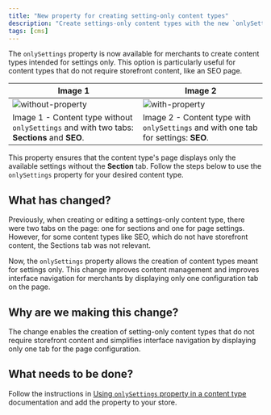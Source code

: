 ```yaml
---
title: "New property for creating setting-only content types"
description: "Create settings-only content types with the new `onlySettings` property, ideal for non-storefront content like SEO pages."
tags: [cms]
---
```


The `onlySettings` property is now available for merchants to create content types intended for settings only. ​​This option is particularly useful for content types that do not require storefront content, like an SEO page.

| Image 1  | Image 2  |  
|---|---|
| ![without-property](https://user-images.githubusercontent.com/67270558/227936062-02e15860-c6d6-4525-9eed-19c37abfd626.png)  | ![with-property](https://user-images.githubusercontent.com/67270558/227936232-fa8dfab7-2f01-42d1-9f68-b2ab8623a3af.png)  | 
| Image 1 - Content type without `onlySettings` and with two tabs: **Sections** and **SEO**. | Image 2 - Content type with `onlySettings` and with one tab for settings: **SEO**. | 

This property ensures that the content type's page displays only the available settings without the **Section** tab.
Follow the steps below to use the `onlySettings` property for your desired content type.

## What has changed?

Previously, when creating or editing a settings-only content type, there were two tabs on the page: one for sections and one for page settings. However, for some content types like SEO, which do not have storefront content, the Sections tab was not relevant.

Now, the `onlySettings` property allows the creation of content types meant for settings only. This change improves content management and improves interface navigation for merchants by displaying only one configuration tab on the page.

## Why are we making this change?
The change enables the creation of setting-only content types that do not require storefront content and simplifies interface navigation by displaying only one tab for the page configuration.

## What needs to be done?
Follow the instructions in [Using `onlySettings` property in a content type](/tbd) documentation and add the property to your store.